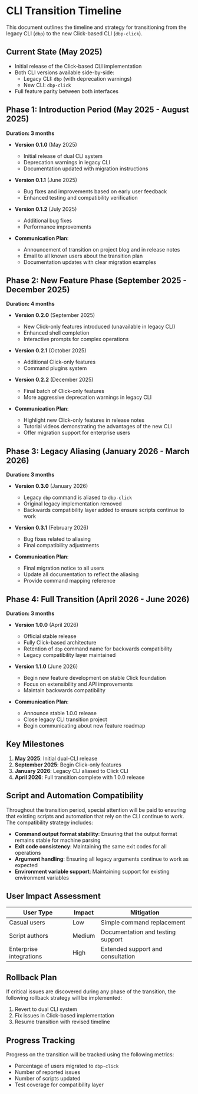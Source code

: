 # CLI Transition Timeline

This document outlines the timeline and strategy for transitioning from the legacy CLI (`dbp`) to the new Click-based CLI (`dbp-click`).

## Current State (May 2025)

- Initial release of the Click-based CLI implementation
- Both CLI versions available side-by-side:
  - Legacy CLI: `dbp` (with deprecation warnings)
  - New CLI: `dbp-click`
- Full feature parity between both interfaces

## Phase 1: Introduction Period (May 2025 - August 2025)

**Duration: 3 months**

- **Version 0.1.0** (May 2025)
  - Initial release of dual CLI system
  - Deprecation warnings in legacy CLI
  - Documentation updated with migration instructions

- **Version 0.1.1** (June 2025)
  - Bug fixes and improvements based on early user feedback
  - Enhanced testing and compatibility verification
  
- **Version 0.1.2** (July 2025)
  - Additional bug fixes
  - Performance improvements

- **Communication Plan**:
  - Announcement of transition on project blog and in release notes
  - Email to all known users about the transition plan
  - Documentation updates with clear migration examples

## Phase 2: New Feature Phase (September 2025 - December 2025)

**Duration: 4 months**

- **Version 0.2.0** (September 2025)
  - New Click-only features introduced (unavailable in legacy CLI)
  - Enhanced shell completion
  - Interactive prompts for complex operations
  
- **Version 0.2.1** (October 2025)
  - Additional Click-only features
  - Command plugins system
  
- **Version 0.2.2** (December 2025)
  - Final batch of Click-only features
  - More aggressive deprecation warnings in legacy CLI
  
- **Communication Plan**:
  - Highlight new Click-only features in release notes
  - Tutorial videos demonstrating the advantages of the new CLI
  - Offer migration support for enterprise users

## Phase 3: Legacy Aliasing (January 2026 - March 2026)

**Duration: 3 months**

- **Version 0.3.0** (January 2026)
  - Legacy `dbp` command is aliased to `dbp-click`
  - Original legacy implementation removed
  - Backwards compatibility layer added to ensure scripts continue to work
  
- **Version 0.3.1** (February 2026)
  - Bug fixes related to aliasing
  - Final compatibility adjustments
  
- **Communication Plan**:
  - Final migration notice to all users
  - Update all documentation to reflect the aliasing
  - Provide command mapping reference

## Phase 4: Full Transition (April 2026 - June 2026)

**Duration: 3 months**

- **Version 1.0.0** (April 2026)
  - Official stable release
  - Fully Click-based architecture
  - Retention of `dbp` command name for backwards compatibility
  - Legacy compatibility layer maintained
  
- **Version 1.1.0** (June 2026)
  - Begin new feature development on stable Click foundation
  - Focus on extensibility and API improvements
  - Maintain backwards compatibility

- **Communication Plan**:
  - Announce stable 1.0.0 release
  - Close legacy CLI transition project
  - Begin communicating about new feature roadmap

## Key Milestones

1. **May 2025**: Initial dual-CLI release
2. **September 2025**: Begin Click-only features
3. **January 2026**: Legacy CLI aliased to Click CLI
4. **April 2026**: Full transition complete with 1.0.0 release

## Script and Automation Compatibility

Throughout the transition period, special attention will be paid to ensuring that existing scripts and automation that rely on the CLI continue to work. The compatibility strategy includes:

- **Command output format stability**: Ensuring that the output format remains stable for machine parsing
- **Exit code consistency**: Maintaining the same exit codes for all operations
- **Argument handling**: Ensuring all legacy arguments continue to work as expected
- **Environment variable support**: Maintaining support for existing environment variables

## User Impact Assessment

| User Type | Impact | Mitigation |
|-----------|--------|------------|
| Casual users | Low | Simple command replacement |
| Script authors | Medium | Documentation and testing support |
| Enterprise integrations | High | Extended support and consultation |

## Rollback Plan

If critical issues are discovered during any phase of the transition, the following rollback strategy will be implemented:

1. Revert to dual CLI system
2. Fix issues in Click-based implementation
3. Resume transition with revised timeline

## Progress Tracking

Progress on the transition will be tracked using the following metrics:

- Percentage of users migrated to `dbp-click`
- Number of reported issues
- Number of scripts updated
- Test coverage for compatibility layer
